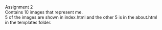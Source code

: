 Assignment 2
<br>
Contains 10 images that represent me.
<br>
5 of the images are shown in index.html and the other 5 is in the about.html in the templates folder.
